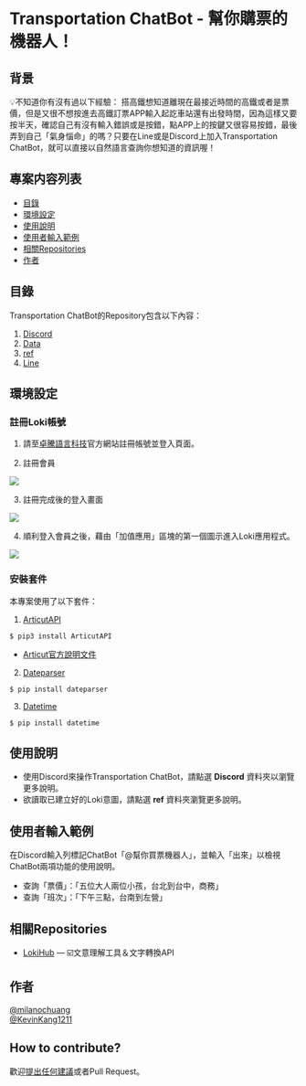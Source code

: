 # Transportation ChatBot - 幫你購票的機器人！


## 背景
:bulb:不知道你有沒有過以下經驗：
搭高鐵想知道離現在最接近時間的高鐵或者是票價，但是又很不想按進去高鐵訂票APP輸入起訖車站還有出發時間，因為這樣又要按半天，確認自己有沒有輸入錯誤或是按錯，點APP上的按鍵又很容易按錯，最後弄到自己「氣身惱命」的嗎？只要在Line或是Discord上加入Transportation ChatBot，就可以直接以自然語言查詢你想知道的資訊喔！

## 專案内容列表
- [目錄](#目錄)
- [環境設定](#環境設定)
- [使用說明](#使用說明)
- [使用者輸入範例](#使用者輸入範例)
- [相關Repositories](#相關Repositories)
- [作者](#作者)


## 目錄
Transportation ChatBot的Repository包含以下內容：

1. [Discord](https://github.com/milanochuang/transportationBot/tree/master/Discord)
2. [Data](https://github.com/milanochuang/transportationBot/tree/master/Data)
3. [ref](https://github.com/milanochuang/transportationBot/tree/master/ref)
4. [Line](https://github.com/milanochuang/transportationBot/tree/master/Line)

## 環境設定

### 註冊Loki帳號

1. 請至[卓騰語言科技](https://api.droidtown.co/)官方網站註冊帳號並登入頁面。

2. 註冊會員 

![](https://i.imgur.com/WLqveN1.jpg)

3. 註冊完成後的登入畫面

![](https://i.imgur.com/03aEksl.jpg)


4. 順利登入會員之後，藉由「加值應用」區塊的第一個圖示進入Loki應用程式。

![](https://i.imgur.com/nTf65Hp.jpg)



### 安裝套件
本專案使用了以下套件：

1. [ArticutAPI](https://pypi.org/project/ArticutAPI/)
```shell=
$ pip3 install ArticutAPI
```
* [Articut官方說明文件](https://api.droidtown.co/document/#Articut)

2. [Dateparser](https://pypi.org/project/dateparser/) 
```shell=
$ pip install dateparser
```
3. [Datetime](https://pypi.org/project/DateTime/)
```shell=
$ pip install datetime
```



## 使用說明
* 使用Discord來操作Transportation ChatBot，請點選 **Discord** 資料夾以瀏覽更多說明。
* 欲讀取已建立好的Loki意圖，請點選 **ref** 資料夾瀏覽更多說明。

## 使用者輸入範例

在Discord輸入列標記ChatBot「@幫你買票機器人」，並輸入「出來」以檢視ChatBot兩項功能的使用說明。
* 查詢「票價」：「五位大人兩位小孩，台北到台中，商務」
* 查詢「班次」：「下午三點，台南到左營」

## 相關Repositories

- [LokiHub](https://github.com/Droidtown/LokiHub) — ☑️文意理解工具＆文字轉換API

## 作者

[@milanochuang](https://github.com/milanochuang)<br/>
[@KevinKang1211](https://github.com/KevingKang1211)


## How to contribute?

歡迎[提出任何建議](https://github.com/milanochuang/transportationBot/issues/new/choose)或者Pull Request。